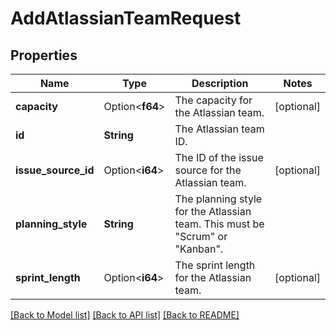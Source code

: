 # AddAtlassianTeamRequest

## Properties

Name | Type | Description | Notes
------------ | ------------- | ------------- | -------------
**capacity** | Option<**f64**> | The capacity for the Atlassian team. | [optional]
**id** | **String** | The Atlassian team ID. | 
**issue_source_id** | Option<**i64**> | The ID of the issue source for the Atlassian team. | [optional]
**planning_style** | **String** | The planning style for the Atlassian team. This must be \"Scrum\" or \"Kanban\". | 
**sprint_length** | Option<**i64**> | The sprint length for the Atlassian team. | [optional]

[[Back to Model list]](../README.md#documentation-for-models) [[Back to API list]](../README.md#documentation-for-api-endpoints) [[Back to README]](../README.md)


